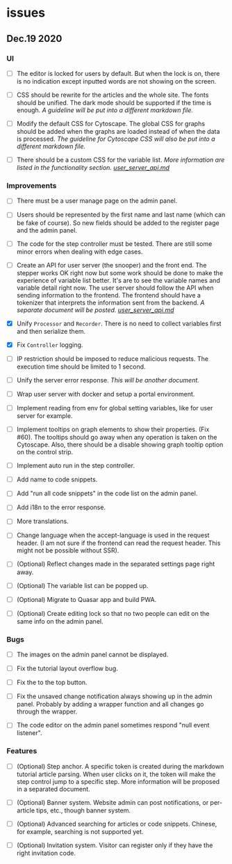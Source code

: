 
# issues 

## Dec.19 2020
### UI 

- [ ] The editor is locked for users by default. But when the lock is on, there is no indication except inputted words are not showing on the screen. 

- [ ] CSS should be rewrite for the articles and the whole site. The fonts should be unified. The dark mode should be supported if the time is enough. _A guideline will be put into a different markdown file._

- [ ] Modify the default CSS for Cytoscape. The global CSS for graphs should be added when the graphs are loaded instead of when the data is processed. _The guideline for Cytoscape CSS will also be put into a different markdown file._

- [ ] There should be a custom CSS for the variable list. _More information are listed in the functionality section. [user_server_api.md](./user_server_api.md)_

### Improvements

- [ ] There must be a user manage page on the admin panel. 

- [ ] Users should be represented by the first name and last name (which can be fake of course). So new fields should be added to the register page and the admin panel. 

- [ ] The code for the step controller must be tested. There are still some minor errors when dealing with edge cases. 

- [ ] Create an API for user server (the snooper) and the front end. The stepper works OK right now but some work should be done to make the experience of variable list better. It's are to see the variable names and variable detail right now. The user server should follow the API when sending information to the frontend. The frontend should have a tokenizer that interprets the information sent from the backend. _A separate document will be posted. [user_server_api.md](./user_server_api.md)_

- [x] Unify `Processor` and `Recorder`. There is no need to collect variables first and then serialize them.

- [x] Fix `Controller` logging. 

- [ ] IP restriction should be imposed to reduce malicious requests. The execution time should be limited to 1 second. 

- [ ] Unify the server error response. _This will be another document._ 

- [ ] Wrap user server with docker and setup a portal environment. 

- [ ] Implement reading from env for global setting variables, like for user server for example. 

- [ ] Implement tooltips on graph elements to show their properties. (Fix #60). The tooltips should go away when any operation is taken on the Cytoscape. Also, there should be a disable showing graph tooltip option on the control strip. 

- [ ] Implement auto run in the step controller. 

- [ ] Add name to code snippets. 

- [ ] Add "run all code snippets" in the code list on the admin panel. 

- [ ] Add i18n to the error response. 

- [ ] More translations. 

- [ ] Change language when the accept-language is used in the request header. (I am not sure if the frontend can read the request header. This might not be possible without SSR). 

- [ ] (Optional) Reflect changes made in the separated settings page right away. 

- [ ] (Optional) The variable list can be popped up. 

- [ ] (Optional) Migrate to Quasar app and build PWA. 

- [ ] (Optional) Create editing lock so that no two people can edit on the same info on the admin panel. 
### Bugs 

- [ ] The images on the admin panel cannot be displayed. 

- [ ] Fix the tutorial layout overflow bug. 

- [ ] Fix the to the top button. 

- [ ] Fix the unsaved change notification always showing up in the admin panel. Probably by adding a wrapper function and all changes go through the wrapper. 

- [ ] The code editor on the admin panel sometimes respond "null event listener". 

### Features 

- [ ] (Optional) Step anchor. A specific token is created during the markdown tutorial article parsing. When user clicks on it, the token will make the step control jump to a specific step. More information will be proposed in a separated document. 

- [ ] (Optional) Banner system. Website admin can post notifications, or per-article tips, etc., though banner system. 

- [ ] (Optional) Advanced searching for articles or code snippets. Chinese, for example, searching is not supported yet. 

- [ ] (Optional) Invitation system. Visitor can register only if they have the right invitation code. 
